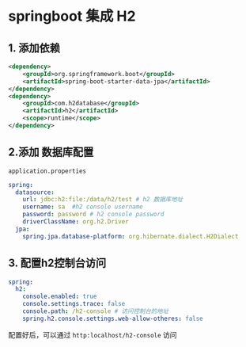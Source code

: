 # springboot 集成 H2

## 1. 添加依赖

```xml
<dependency>
    <groupId>org.springframework.boot</groupId>
    <artifactId>spring-boot-starter-data-jpa</artifactId>
</dependency>
<dependency>
    <groupId>com.h2database</groupId>
    <artifactId>h2</artifactId>
    <scope>runtime</scope>
</dependency>
```

## 2.添加 数据库配置

`application.properties`

```yaml
spring:
  datasource:
    url: jdbc:h2:file:/data/h2/test # h2 数据库地址
    username: sa  #h2 console username
    password: password # h2 console password
    driverClassName: org.h2.Driver
  jpa:
    spring.jpa.database-platform: org.hibernate.dialect.H2Dialect
```



## 3. 配置h2控制台访问

```yaml
spring:
  h2:
    console.enabled: true
    console.settings.trace: false
    console.path: /h2-console # 访问控制台的地址
    spring.h2.console.settings.web-allow-otheres: false 
```

配置好后，可以通过 `http:localhost/h2-console` 访问